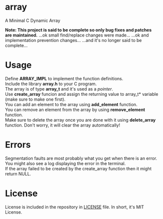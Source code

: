 # array
A Minimal C Dynamic Array

**Note: This project is said to be complete so only bug fixes and patches are maintained.**
...ok small find/replace changes were made...
...ok and implementation prevention changes...
...and it's no longer said to be complete...

# Usage
Define **ARRAY_IMPL** to implement the function definitions. <br>
Include the library **array.h** to your C program. <br>
The array is of type **array_t** and it's used as a *pointer*. <br>
Use **create_array** funcion and assign the returning value to array_t* variable (make sure to make one first). <br>
You can add an element to the array using **add_element** function. <br>
You can remove an element from the array by using **remove_element** function. <br>
Make sure to delete the array once you are done with it using **delete_array** function. Don't worry, it will clear the array automatically!

# Errors
Segmentation faults are most probably what you get when there is an error. You might also see a log displaying the error in the terminal. <br>
If the array failed to be created by the create_array function then it might return NULL.

# License
License is included in the repository in [LICENSE](https://github.com/AnstroPleuton/array/blob/main/LICENSE) file. In short, it's MIT License.
